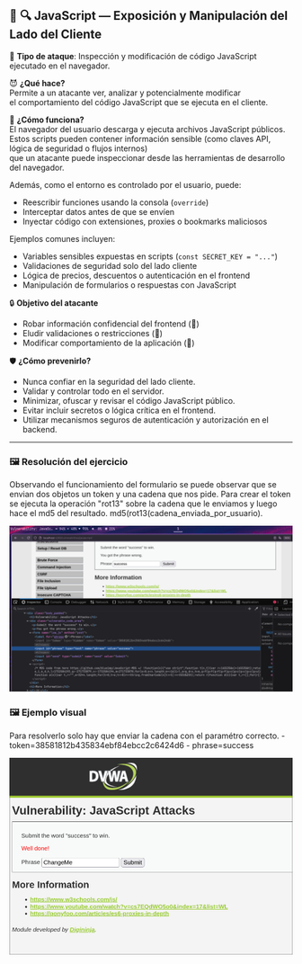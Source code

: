 ## :scroll: :mag: JavaScript — Exposición y Manipulación del Lado del Cliente

:link: **Tipo de ataque**: Inspección y modificación de código JavaScript ejecutado en el navegador.

:smiling_imp: **¿Qué hace?**  
Permite a un atacante ver, analizar y potencialmente modificar  
el comportamiento del código JavaScript que se ejecuta en el cliente.

:dart: **¿Cómo funciona?**  
El navegador del usuario descarga y ejecuta archivos JavaScript públicos.  
Estos scripts pueden contener información sensible (como claves API, lógica de seguridad o flujos internos)  
que un atacante puede inspeccionar desde las herramientas de desarrollo del navegador.

Además, como el entorno es controlado por el usuario, puede:  
- Reescribir funciones usando la consola (`override`)  
- Interceptar datos antes de que se envíen  
- Inyectar código con extensiones, proxies o bookmarks maliciosos

Ejemplos comunes incluyen:  
- Variables sensibles expuestas en scripts (`const SECRET_KEY = "..."`)  
- Validaciones de seguridad solo del lado cliente  
- Lógica de precios, descuentos o autenticación en el frontend  
- Manipulación de formularios o respuestas con JavaScript

:lock: **Objetivo del atacante**  
- Robar información confidencial del frontend (:file_folder:)  
- Eludir validaciones o restricciones (:running:)  
- Modificar comportamiento de la aplicación (:twisted_rightwards_arrows:)

:shield: **¿Cómo prevenirlo?**  
- Nunca confiar en la seguridad del lado cliente.  
- Validar y controlar todo en el servidor.  
- Minimizar, ofuscar y revisar el código JavaScript público.  
- Evitar incluir secretos o lógica crítica en el frontend.  
- Utilizar mecanismos seguros de autenticación y autorización en el backend.

---

### :framed_picture: Resolución del ejercicio

Observando el funcionamiento del formulario se puede
observar que se envian dos objetos un token y una cadena que nos pide.
Para crear el token se ejecuta la operación "rot13" sobre la cadena
que le enviamos y luego hace el md5 del resultado. md5(rot13(cadena_enviada_por_usuario).


![JavaScript Exposure](images/2.jpeg)




### :framed_picture: Ejemplo visual

Para resolverlo solo  hay que enviar la cadena con el paramétro
correcto.
    - token=38581812b435834ebf84ebcc2c6424d6
    - phrase=success

![JavaScript Exposure](images/1.jpeg)

